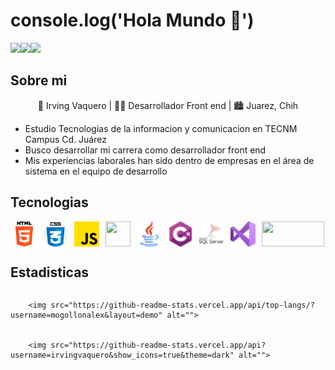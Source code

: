 # console.log('Hola Mundo 👋') 

![](https://img.shields.io/github/followers/irvingvaquero?label=follow&logo=github&style=flat-square)![](https://img.shields.io/github/stars/irvingvaquero?label=%E2%AD%90GitHub%20stars&style=flat-square)![](https://komarev.com/ghpvc/?username=irvingvaquero&style=flat-square&color=ff69b4)

##  Sobre mi

<p style="text-align: center;" align='center'>🧑 Irving Vaquero | 👨‍💻 Desarrollador Front end | 🏙 Juarez, Chih</p>

- Estudio Tecnologias de la informacion y comunicacion en TECNM Campus Cd. Juárez
- Busco desarrollar mi carrera como desarrollador front end
- Mis experiencias laborales han sido dentro de empresas en el área de sistema en el equipo de desarrollo 

##  Tecnologias
<div style="display: flex; justify-content: center; gap: 10px;">
    <img style="width:40px ;height: 40px;" src="./assets/icons/html-5.png" alt="">
    <img style="width:40px ;height: 40px;" src="./assets/icons/css.png" alt="">
    <img style="width:40px ;height: 40px;" src="./assets/icons/js.png" alt="">
    <img style="width:40px ;height: 40px;" src="https://icon-library.com/images/jquery-icon-png/jquery-icon-png-9.jpg" alt="">
    <img style="width:40px ;height: 40px;" src="./assets/icons/java.png" alt="">
    <img style="width:40px ;height: 40px;" src="./assets/icons/c-sharp.png" alt="">
    <img style="width:40px ;height: 40px; object-fit: contain;" src="./assets/icons/sql-server.png" alt="">
    <img style="width:40px ;height: 40px;" src="./assets/icons/visual-basic.png" alt="">
    <img style="width:100px ;height: 40px;" src="https://www.insum.ca/wp-content/uploads/2016/03/APEX_Logo.png" alt="">
</div>

##  Estadisticas
<div style="display: flex; justify-content: center; align-items: center; gap: 25px;">
    
        <img src="https://github-readme-stats.vercel.app/api/top-langs/?username=mogollonalex&layout=demo" alt="">
    
    
        <img src="https://github-readme-stats.vercel.app/api?username=irvingvaquero&show_icons=true&theme=dark" alt="">
    
</div>

